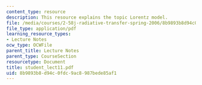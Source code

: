 ```yaml
---
content_type: resource
description: This resource explains the topic Lorentz model.
file: /media/courses/2-58j-radiative-transfer-spring-2006/8b9893b8d94c0fdc9ac8987bede85af1_student_lect11.pdf
file_type: application/pdf
learning_resource_types:
- Lecture Notes
ocw_type: OCWFile
parent_title: Lecture Notes
parent_type: CourseSection
resourcetype: Document
title: student_lect11.pdf
uid: 8b9893b8-d94c-0fdc-9ac8-987bede85af1
---
```

